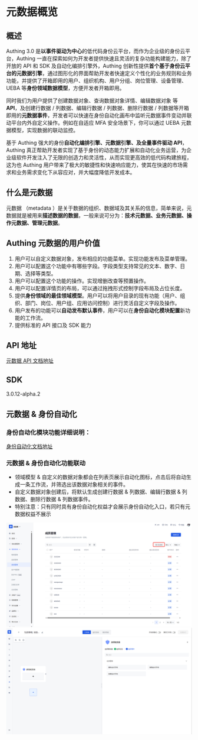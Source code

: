 # 元数据概览

## 概述

Authing 3.0 是<strong>以事件驱动为中心</strong>的低代码身份云平台，而作为企业级的身份云平台，Authing 一直在探索如何为开发者提供快速且灵活的复杂功能构建能力，除了开放的 API 和 SDK 及自动化编排引擎外，Authing 创新性提供<strong>首个基于身份云平台的元数据引擎</strong>，通过图形化的界面帮助开发者快速定义个性化的业务规则和业务功能，并提供了开箱即用的用户、组织机构、用户分组、岗位管理、设备管理、UEBA 等<strong>身份领域数据模型</strong>，方便开发者开箱即用。

同时我们为用户提供了创建数据对象、查询数据对象详情、编辑数据对象 等 <strong>API</strong>，及创建行数据 / 列数据、编辑行数据 / 列数据、删除行数据 / 列数据等开箱即用的<strong>元数据事件</strong>，开发者可以快速在身份自动化画布中监听元数据事件变动并联动平台内外自定义操作。例如在自适应 MFA 安全场景下，你可以通过 UEBA 元数据模型，实现数据的联动监控。

基于 Authing 强大的身份<strong>自动化编排引擎、元数据引擎、及全量事件驱动 API</strong>，Authing 真正帮助开发者实现了基于身份的动态能力扩展和自动化业务运营，为企业级软件开发注入了无限的创造力和灵活性，从而实现更高效的低代码构建旅程，这为也 Authing 用户带来了极大的敏捷性和快速响应能力，使其在快速的市场需求和业务需求变化下从容应对，并大幅度降低开发成本。


## 什么是元数据

元数据 （metadata ）是关于数据的组织、数据域及其关系的信息，简单来说，元数据就是被用来<strong>描述数据的数据</strong>，一般来说可分为：<strong>技术元数据、业务元数据、操作元数据、管理元数据</strong>。


## Authing 元数据的用户价值

1. 用户可以自定义数据对象，发布相应的功能菜单。实现功能发布及菜单管理。
2. 用户可以配置这个功能中有哪些字段。字段类型支持常见的文本、数字、日期、选择等类型。
3. 用户可以配置这个功能的操作。实现增删改查等预置操作。
4. 用户可以配置详情页的布局，可以通过拖拽形式控制字段布局及占位长度。
5. 提供<strong>身份领域的最佳领域模型</strong>。用户可以将用户目录的现有功能（用户、组织、部门、岗位、用户组、应用访问控制）进行灵活自定义字段及操作。
6. 用户发布的功能可以<strong>自动发布默认事件</strong>，用户可以在<strong>身份自动化模块配置</strong>新功能的工作流。
7. 提供标准的 API 接口及 SDK 能力

## API 地址

[元数据 API 文档地址](https://api-explorer.authing.cn/?tag=tag/%E7%AE%A1%E7%90%86%E5%85%83%E6%95%B0%E6%8D%AE/API%20%E5%88%97%E8%A1%A8/operation/MetaDataController_createModel)

## SDK

3.0.12-alpha.2


## 元数据 & 身份自动化

### 身份自动化模块功能详细说明：

[身份自动化文档地址](https://docs.authing.cn/v2/workflow/overview)

### 元数据  & 身份自动化功能联动

- 领域模型 & 自定义的数据对象都会在列表页展示自动化图标，点击后将自动生成一条工作流，并筛选出该数据对象相关的事件。
- 自定义数据对象创建后，将默认生成创建行数据 & 列数据、编辑行数据 & 列数据、删除行数据 & 列数据事件。
- 特别注意：只有同时具有身份自动化权益才会展示身份自动化入口，若只有元数据权益不展示

![](./static/0acc876a-3089-42e0-99e5-395d215881a2.png)
![](./static/50d4c6b0-d63a-4c45-8a76-dac20f62a7c2.png)

